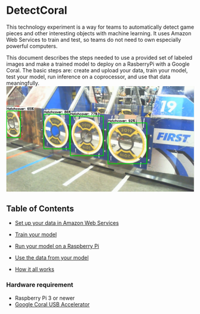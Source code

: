# DetectCoral

This technology experiment is a way for teams to automatically detect game pieces and other interesting objects with machine learning. It uses Amazon Web Services to train and test, so teams do not need to own especially powerful computers.

This document describes the steps needed to use a provided set of labeled images and make a trained model to deploy on a RasberryPi with a Google Coral. The basic steps are: create and upload your data, train your model, test your model, run inference on a coprocessor, and use that data meaningfully.
![screenshot](docs/inference-screenshot.png)

## Table of Contents

- [Set up your data in Amazon Web Services](docs/supervisely.md)

- [Train your model](docs/training.md)

- [Run your model on a Raspberry Pi](docs/inference.md)

- [Use the data from your model](docs/using-data.md)

- [How it all works](docs/how.md)

### Hardware requirement

- Raspberry Pi 3 or newer
- [Google Coral USB Accelerator](https://www.amazon.com/Google-Coral-Accelerator-coprocessor-Raspberry/dp/B07R53D12W)
